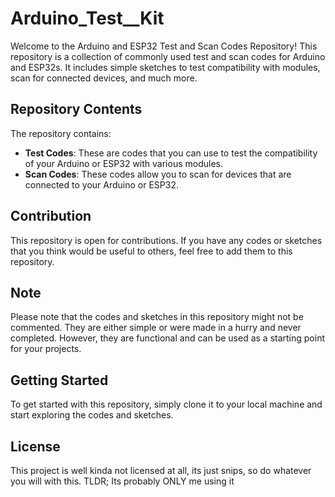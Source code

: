 # Arduino_Test__Kit

Welcome to the Arduino and ESP32 Test and Scan Codes Repository! This repository is a collection of commonly used test and scan codes for Arduino and ESP32s. It includes simple sketches to test compatibility with modules, scan for connected devices, and much more.

## Repository Contents

The repository contains:

- **Test Codes**: These are codes that you can use to test the compatibility of your Arduino or ESP32 with various modules.
- **Scan Codes**: These codes allow you to scan for devices that are connected to your Arduino or ESP32.

## Contribution

This repository is open for contributions. If you have any codes or sketches that you think would be useful to others, feel free to add them to this repository. 

## Note

Please note that the codes and sketches in this repository might not be commented. They are either simple or were made in a hurry and never completed. However, they are functional and can be used as a starting point for your projects.

## Getting Started

To get started with this repository, simply clone it to your local machine and start exploring the codes and sketches.

## License

This project is well kinda not licensed at all, its just snips, so do whatever you will with this.
TLDR; Its probably ONLY me using it
